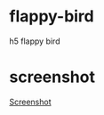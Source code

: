 # flappy-bird
h5 flappy bird

# screenshot
[Screenshot](https://raw.githubusercontent.com/lixianlin/flappy-bird/master/screenshot.jpg)

